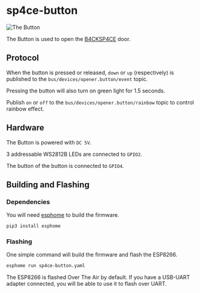 # sp4ce-button
![The Button](https://camo.githubusercontent.com/8f2a1dc931380a0b4dc8cfb76b43d82f6a2bc34ff1b25957009c646a1de6b6b1/68747470733a2f2f692e696d6775722e636f6d2f33703350454b4c2e706e67)

The Button is used to open the [B4CKSP4CE](https://0x08.in) door.

## Protocol

When the button is pressed or released, `down` or `up` (respectively) is published to the `bus/devices/opener.button/event` topic.

Pressing the button will also turn on green light for 1.5 seconds.

Publish `on` or `off` to the `bus/devices/opener.button/rainbow` topic to control rainbow effect.

## Hardware

The Button is powered with `DC 5V`.

3 addressable WS2812B LEDs are connected to `GPIO2`.

The button of the button is connected to `GPIO4`.

## Building and Flashing
### Dependencies
You will need [esphome](https://esphome.io) to build the firmware.

```bash
pip3 install esphome
```

### Flashing
One simple command will build the firmware and flash the ESP8266.

```bash
esphome run sp4ce-button.yaml
```

The ESP8266 is flashed Over The Air by default. If you have a USB-UART adapter connected, you will be able to use it to flash over UART.

